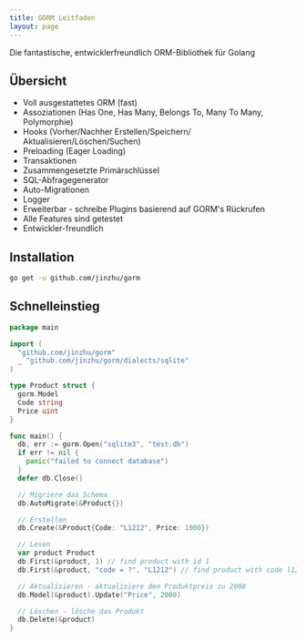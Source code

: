 ```yaml
---
title: GORM Leitfaden
layout: page
---
```


Die fantastische, entwicklerfreundlich ORM-Bibliothek für Golang

## Übersicht

* Voll ausgestattetes ORM (fast)
* Assoziationen (Has One, Has Many, Belongs To, Many To Many, Polymorphie)
* Hooks (Vorher/Nachher Erstellen/Speichern/ Aktualisieren/Löschen/Suchen)
* Preloading (Eager Loading)
* Transaktionen
* Zusammengesetzte Primärschlüssel
* SQL-Abfragegenerator
* Auto-Migrationen
* Logger
* Erweiterbar - schreibe Plugins basierend auf GORM's Rückrufen
* Alle Features sind getestet
* Entwickler-freundlich

## Installation

```sh
go get -u github.com/jinzhu/gorm
```

## Schnelleinstieg

```go
package main

import (
  "github.com/jinzhu/gorm"
  _ "github.com/jinzhu/gorm/dialects/sqlite"
)

type Product struct {
  gorm.Model
  Code string
  Price uint
}

func main() {
  db, err := gorm.Open("sqlite3", "test.db")
  if err != nil {
    panic("failed to connect database")
  }
  defer db.Close()

  // Migriere das Schema
  db.AutoMigrate(&Product{})

  // Erstellen
  db.Create(&Product{Code: "L1212", Price: 1000})

  // Lesen
  var product Product
  db.First(&product, 1) // find product with id 1
  db.First(&product, "code = ?", "L1212") // find product with code l1212

  // Aktualisieren - aktualisiere den Produktpreis zu 2000
  db.Model(&product).Update("Price", 2000)

  // Löschen - lösche das Produkt
  db.Delete(&product)
}
```
